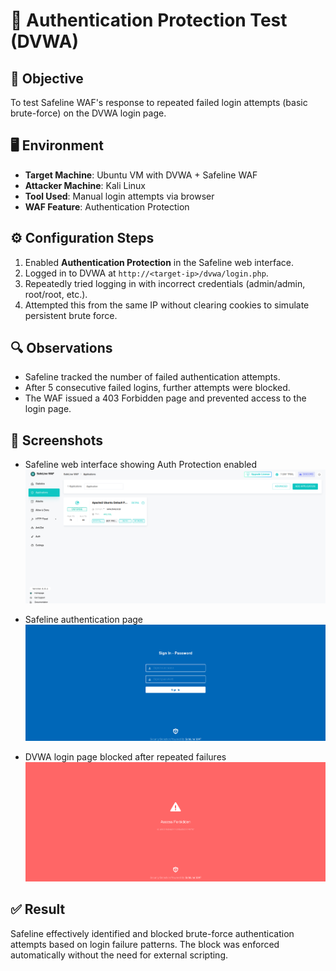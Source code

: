 # 🔐 Authentication Protection Test (DVWA)

## 📌 Objective

To test Safeline WAF's response to repeated failed login attempts (basic brute-force) on the DVWA login page.

## 🖥️ Environment

- **Target Machine**: Ubuntu VM with DVWA + Safeline WAF
- **Attacker Machine**: Kali Linux
- **Tool Used**: Manual login attempts via browser
- **WAF Feature**: Authentication Protection

## ⚙️ Configuration Steps

1. Enabled **Authentication Protection** in the Safeline web interface.
2. Logged in to DVWA at `http://<target-ip>/dvwa/login.php`.
3. Repeatedly tried logging in with incorrect credentials (admin/admin, root/root, etc.).
4. Attempted this from the same IP without clearing cookies to simulate persistent brute force.

## 🔍 Observations

- Safeline tracked the number of failed authentication attempts.
- After 5 consecutive failed logins, further attempts were blocked.
- The WAF issued a 403 Forbidden page and prevented access to the login page.

## 📸 Screenshots

- Safeline web interface showing Auth Protection enabled
  ![Safwline application](/screenshots/Safeline_application.png)

- Safeline authentication page
  ![Safwline authentication](/screenshots/Safeline_auth.png)

- DVWA login page blocked after repeated failures
  ![DVWA blocked](/screenshots/access_forbidden1.png)

## ✅ Result

Safeline effectively identified and blocked brute-force authentication attempts based on login failure patterns. The block was enforced automatically without the need for external scripting.
